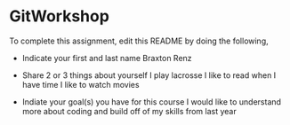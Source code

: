 # GitWorkshop

To complete this assignment, edit this README by doing the following, 

- Indicate your first and last name
Braxton Renz

- Share 2 or 3 things about yourself
I play lacrosse
I like to read when I have time
I like to watch movies

- Indiate your goal(s) you have for this course
I would like to understand more about coding and build off of my skills from last year